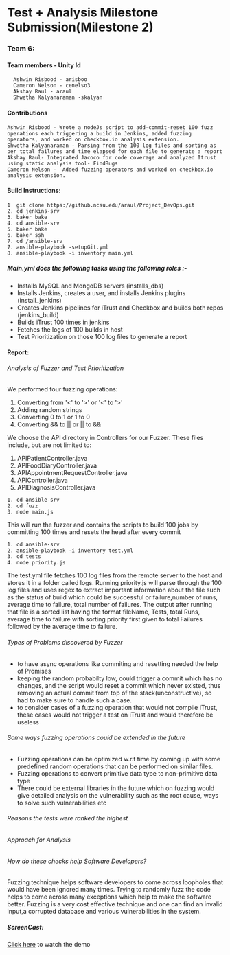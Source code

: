 # Test + Analysis Milestone Submission(Milestone 2)
### Team 6: 
#### Team members - Unity Id
      Ashwin Risbood - arisboo
      Cameron Nelson - cenelso3
      Akshay Raul - araul
      Shwetha Kalyanaraman -skalyan
#### Contributions
    Ashwin Risbood - Wrote a nodeJs script to add-commit-reset 100 fuzz operations each triggering a build in Jenkins, added fuzzing operators, and worked on checkbox.io analysis extension.
    Shwetha Kalyanaraman - Parsing from the 100 log files and sorting as per total failures and time elapsed for each file to generate a report
    Akshay Raul- Integrated Jacoco for code coverage and analyzed Itrust using static analysis tool- FindBugs
    Cameron Nelson -  Added fuzzing operators and worked on checkbox.io analysis extension. 

#### Build Instructions:
```
1  git clone https://github.ncsu.edu/araul/Project_DevOps.git
2. cd jenkins-srv
3. baker bake
4. cd ansible-srv
5. baker bake
6. baker ssh
7. cd /ansible-srv
7. ansible-playbook -setupGit.yml 
8. ansible-playbook -i inventory main.yml
```

##### Main.yml does the following tasks using the following roles :- 
 - Installs MySQL and MongoDB servers (installs_dbs)
 - Installs Jenkins, creates a user, and installs Jenkins plugins (install_jenkins)
 - Creates Jenkins pipelines for iTrust and Checkbox and builds both repos (jenkins_build)
 - Builds iTrust 100 times in jenkins
 - Fetches the logs of 100 builds in host
 - Test Prioritization on those 100 log files to generate a report
 
#### Report:

###### Analysis of Fuzzer and Test Prioritization
We performed four fuzzing operations:
1. Converting from '<' to '>' or '<' to '>'
2. Adding random strings
3. Converting 0 to 1 or 1 to 0
4. Converting && to || or || to &&

We choose the API directory in Controllers for our Fuzzer. These files include, but are not limited to:
1. APIPatientController.java
2. APIFoodDiaryController.java
3. APIAppointmentRequestController.java
4. APIController.java
5. APIDiagnosisController.java

```
1. cd ansible-srv
2. cd fuzz
3. node main.js
```
This will run the fuzzer and contains the scripts to build 100 jobs by committing 100 times and resets the head after every commit 
```
1. cd ansible-srv
2. ansible-playbook -i inventory test.yml
3. cd tests
4. node priority.js
```
The test.yml file fetches 100 log files from the remote server to the host and stores it in a folder called logs.
Running priority.js will parse through the 100 log files and uses regex to extract important information about the file such as the status of build which could be successful or failure,number of runs, average time to failure, total number of failures.
The output after running that file is a sorted list having the format fileName, Tests, total Runs, average time to failure
with sorting priority first given to total Failures followed by the average time to failure.
###### Types of Problems discovered by Fuzzer
- to have async operations like commiting and resetting needed the help of Promises
- keeping the random probabilty low, could trigger a commit which has no changes, and the script would reset a commit which never existed, thus removing an actual commit from top of the stack(unconstructive), so had to make sure to handle such a case.
- to consider cases of a fuzzing operation that would not compile iTrust, these cases would not trigger a test on iTrust and would therefore be useless

###### Some ways fuzzing operations could be extended in the future
- Fuzzing operations can be optimized w.r.t time by coming up with some predefined random operations that can be performed on similar files.
- Fuzzing operations to convert primitive data type to non-primitive data type
- There could be external libraries in the future which on fuzzing would give detailed analysis on the vulnerability such as the root cause, ways to solve such vulnerabilities etc

###### Reasons the tests were ranked the highest


###### Approach for Analysis


###### How do these checks help Software Developers?
Fuzzing technique helps software developers to come across loopholes that would have been ignored many times. Trying to randomly fuzz the code helps to come across many exceptions which help to make the software better. Fuzzing is a very cost effective technique and one can find an invalid input,a corrupted database and various vulnerabilities in the system.

 ##### ScreenCast:
 [Click here](https://drive.google.com/open?id=1Ivo299PbIZxvdac14e63yZQAuKM0ZWli) to watch the demo
